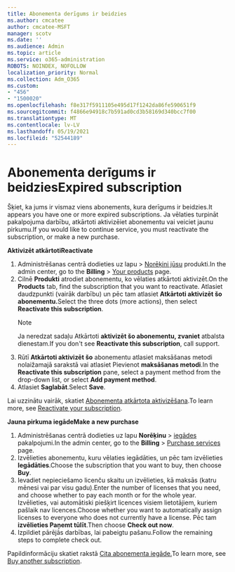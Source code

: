 ```yaml
---
title: Abonementa derīgums ir beidzies
ms.author: cmcatee
author: cmcatee-MSFT
manager: scotv
ms.date: ''
ms.audience: Admin
ms.topic: article
ms.service: o365-administration
ROBOTS: NOINDEX, NOFOLLOW
localization_priority: Normal
ms.collection: Adm_O365
ms.custom:
- "456"
- "1500020"
ms.openlocfilehash: f8e317f5911105e495d17f1242da86fe590651f9
ms.sourcegitcommit: f4866e94918c7b591ad0cd3b58169d340bcc7f00
ms.translationtype: MT
ms.contentlocale: lv-LV
ms.lasthandoff: 05/19/2021
ms.locfileid: "52544189"
---
```

# <a name="expired-subscription"></a><span data-ttu-id="e2714-102">Abonementa derīgums ir beidzies</span><span class="sxs-lookup"><span data-stu-id="e2714-102">Expired subscription</span></span>

<span data-ttu-id="e2714-103">Šķiet, ka jums ir vismaz viens abonements, kura derīgums ir beidzies.</span><span class="sxs-lookup"><span data-stu-id="e2714-103">It appears you have one or more expired subscriptions.</span></span> <span data-ttu-id="e2714-104">Ja vēlaties turpināt pakalpojuma darbību, atkārtoti aktivizēiet abonementu vai veiciet jaunu pirkumu.</span><span class="sxs-lookup"><span data-stu-id="e2714-104">If you would like to continue service, you must reactivate the subscription, or make a new purchase.</span></span>
  
<span data-ttu-id="e2714-105">**Aktivizēt atkārtoti**</span><span class="sxs-lookup"><span data-stu-id="e2714-105">**Reactivate**</span></span>
  
1. <span data-ttu-id="e2714-106">Administrēšanas centrā dodieties  uz lapu \> [Norēķini jūsu](https://go.microsoft.com/fwlink/p/?linkid=842054) produkti.</span><span class="sxs-lookup"><span data-stu-id="e2714-106">In the admin center, go to the **Billing** \> [Your products](https://go.microsoft.com/fwlink/p/?linkid=842054) page.</span></span>
2. <span data-ttu-id="e2714-107">Cilnē **Produkti** atrodiet abonementu, ko vēlaties atkārtoti aktivizēt.</span><span class="sxs-lookup"><span data-stu-id="e2714-107">On the **Products** tab, find the subscription that you want to reactivate.</span></span> <span data-ttu-id="e2714-108">Atlasiet daudzpunkti (vairāk darbību) un pēc tam atlasiet **Atkārtoti aktivizēt šo abonementu.**</span><span class="sxs-lookup"><span data-stu-id="e2714-108">Select the three dots (more actions), then select **Reactivate this subscription**.</span></span>
    > [!NOTE]
    > <span data-ttu-id="e2714-109">Ja neredzat sadaļu Atkārtoti **aktivizēt šo abonementu, zvaniet** atbalsta dienestam.</span><span class="sxs-lookup"><span data-stu-id="e2714-109">If you don't see **Reactivate this subscription**, call support.</span></span>
3. <span data-ttu-id="e2714-110">Rūtī **Atkārtoti aktivizēt šo** abonementu atlasiet maksāšanas metodi nolaižamajā sarakstā vai atlasiet Pievienot **maksāšanas metodi**.</span><span class="sxs-lookup"><span data-stu-id="e2714-110">In the **Reactivate this subscription** pane, select a payment method from the drop-down list, or select **Add payment method**.</span></span>
4. <span data-ttu-id="e2714-111">Atlasiet **Saglabāt**.</span><span class="sxs-lookup"><span data-stu-id="e2714-111">Select **Save**.</span></span>

<span data-ttu-id="e2714-112">Lai uzzinātu vairāk, skatiet [Abonementa atkārtota aktivizēšana](/microsoft-365/commerce/subscriptions/reactivate-your-subscription).</span><span class="sxs-lookup"><span data-stu-id="e2714-112">To learn more, see [Reactivate your subscription](/microsoft-365/commerce/subscriptions/reactivate-your-subscription).</span></span>

<span data-ttu-id="e2714-113">**Jauna pirkuma iegāde**</span><span class="sxs-lookup"><span data-stu-id="e2714-113">**Make a new purchase**</span></span>
  
1. <span data-ttu-id="e2714-114">Administrēšanas centrā dodieties uz lapu **Norēķinu** \> [iegādes](https://go.microsoft.com/fwlink/p/?linkid=868433) pakalpojumi.</span><span class="sxs-lookup"><span data-stu-id="e2714-114">In the admin center, go to the **Billing** \> [Purchase services](https://go.microsoft.com/fwlink/p/?linkid=868433) page.</span></span>
2. <span data-ttu-id="e2714-115">Izvēlieties abonementu, kuru vēlaties iegādāties, un pēc tam izvēlieties **Iegādāties**.</span><span class="sxs-lookup"><span data-stu-id="e2714-115">Choose the subscription that you want to buy, then choose **Buy**.</span></span>
3. <span data-ttu-id="e2714-116">Ievadiet nepieciešamo licenču skaitu un izvēlieties, kā maksās (katru mēnesi vai par visu gadu).</span><span class="sxs-lookup"><span data-stu-id="e2714-116">Enter the number of licenses that you need, and choose whether to pay each month or for the whole year.</span></span> <span data-ttu-id="e2714-117">Izvēlieties, vai automātiski piešķirt licences visiem lietotājiem, kuriem pašlaik nav licences.</span><span class="sxs-lookup"><span data-stu-id="e2714-117">Choose whether you want to automatically assign licenses to everyone who does not currently have a license.</span></span> <span data-ttu-id="e2714-118">Pēc tam **izvēlieties Paņemt tūlīt**.</span><span class="sxs-lookup"><span data-stu-id="e2714-118">Then choose **Check out now**.</span></span>
4. <span data-ttu-id="e2714-119">Izpildiet pārējās darbības, lai pabeigtu pašanu.</span><span class="sxs-lookup"><span data-stu-id="e2714-119">Follow the remaining steps to complete check out.</span></span>

<span data-ttu-id="e2714-120">Papildinformāciju skatiet rakstā [Cita abonementa iegāde.](/microsoft-365/commerce/buy-another-subscription)</span><span class="sxs-lookup"><span data-stu-id="e2714-120">To learn more, see [Buy another subscription](/microsoft-365/commerce/buy-another-subscription).</span></span>